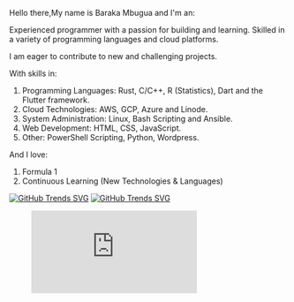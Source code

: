 Hello there,My name is Baraka Mbugua and I'm an:

Experienced programmer with a passion for building and learning. Skilled in a variety of programming languages and cloud platforms. 

I am eager to contribute to new and challenging projects.

With skills in:

1. Programming Languages: Rust, C/C++, R (Statistics), Dart and the Flutter framework.
2. Cloud Technologies: AWS, GCP, Azure and Linode.
3. System Administration: Linux, Bash Scripting and Ansible.
4. Web Development: HTML, CSS, JavaScript.
5. Other: PowerShell Scripting, Python, Wordpress.

And I love:

1. Formula 1
2. Continuous Learning (New Technologies & Languages)

[![GitHub Trends SVG](https://api.githubtrends.io/user/svg/eiidoubleyuwes/repos?time_range=one_year&theme=classic)](https://githubtrends.io)  [![GitHub Trends SVG](https://api.githubtrends.io/user/svg/eiidoubleyuwes/langs?time_range=one_year&compact=True&theme=classic)](https://githubtrends.io)

<figure><embed src="https://wakatime.com/share/@018c5e2f-5508-45e8-a08b-ca039be9381f/94890531-f727-42ac-8c46-3e96bdf02c40.svg"></embed></figure>

                    
              
